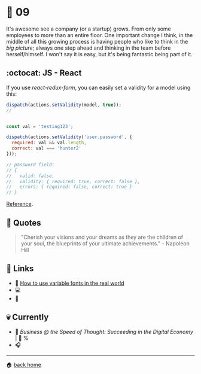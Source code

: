 # :pushpin: 09

It's awesome see a company (or a startup) grows. From only some employees to more than an entire floor. One important change I think, in the middle of all this growing process is having people who like to think in the _big picture_; always one step ahead and thinking in the team before herself/himself. I won't say it is easy, but it's being fantastic being part of it.

## :octocat: JS - React

If you use _react-redux-form_, you can easily set a validity for a model using this:

```js
dispatch(actions.setValidity(model, true));
//


const val = 'testing123';

dispatch(actions.setValidity('user.password', {
  required: val && val.length,
  correct: val === 'hunter2'
}));

// password field:
// {
//   valid: false,
//   validity: { required: true, correct: false },
//   errors: { required: false, correct: true }
// }
```

[Reference](https://davidkpiano.github.io/react-redux-form/docs/api/actions.html).

## :speech_balloon: Quotes

> "Cherish your visions and your dreams as they are the children of your soul, the blueprints of your ultimate achievements." - Napoleon Hill

## :link: Links

* :pencil: [How to use variable fonts in the real world](https://medium.com/clear-left-thinking/how-to-use-variable-fonts-in-the-real-world-e6d73065a604)
* :computer: []()
* :movie_camera: []()
 
## :skull: Currently

* :book: _Business @ the Speed of Thought: Succeeding in the Digital Economy_ | :running: %
* :headphones: []()

---

:house: [back home](../../../..#home)
